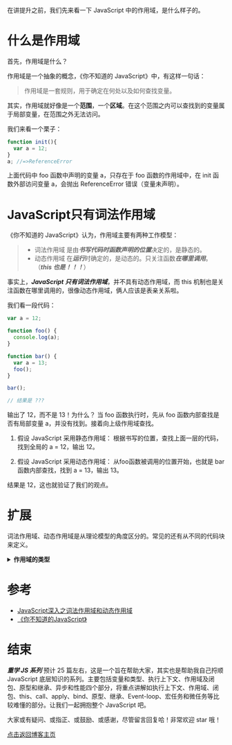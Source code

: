 在讲提升之前，我们先来看一下 JavaScript 中的作用域，是什么样子的。

# 什么是作用域
首先，作用域是什么？

作用域是一个抽象的概念，《你不知道的 JavaScript》中，有这样一句话：
>作用域是一套规则，用于确定在何处以及如何查找变量。

其实，作用域就好像是一个**范围**，一个**区域**。在这个范围之内可以查找到的变量属于局部变量，在范围之外无法访问。

我们来看一个栗子：
```js
function init(){
  var a = 12;
}
a; //=>ReferenceError
```
上面代码中 foo 函数中声明的变量 a，只存在于 foo 函数的作用域中，在 init 函数外部访问变量 a，会抛出 ReferenceError 错误（变量未声明）。


# JavaScript只有词法作用域
《你不知道的 JavaScript》认为，作用域主要有两种工作模型：
>- 词法作用域
  是由***书写代码时函数声明的位置***决定的，是静态的。
>- 动态作用域
  在***运行***时确定的，是动态的。只关注函数***在哪里调用***。（***this 也是！！！***）

事实上，***JavaScript 只有词法作用域***，并不具有动态作用域，而 this 机制也是关注函数在哪里调用的，很像动态作用域，俩人应该是表亲关系啦。

我们看一段代码：
```js
var a = 12;

function foo() {
  console.log(a);
}

function bar() {
  var a = 13;
  foo();
}

bar();

// 结果是 ???
```
输出了 12，而不是 13！为什么？
当 foo 函数执行时，先从 foo 函数内部查找是否有局部变量 a，并没有找到。接着向上级作用域查找。

1. 假设 JavaScript 采用静态作用域：
    根据书写的位置，查找上面一层的代码，找到全局的 a = 12，输出 12。

2. 假设 JavaScript 采用动态作用域：
    从foo函数被调用的位置开始，也就是 bar 函数内部查找，找到 a = 13，输出 13。

结果是 12，这也就验证了我们的观点。

# 扩展
词法作用域、动态作用域是从理论模型的角度区分的。常见的还有从不同的代码块来定义。
<details><summary><b>作用域的类型</b></summary>
<p>


ES6之前，JavaScript 只有全局作用域和函数作用域。

ES6在with、try/catch、let、const中引入了块作用域，将变量和函数的作用域限制在{ }内部。

## 全局作用域
全局作用域是最顶层的作用域。特点：
- 在web浏览器中，所有的全局变量和函数都是作为 **window 对象的属性和方法**创建的。
- 全局作用域直到程序退出，例如关闭浏览器或网页时才被销毁。

## 函数作用域
每声明一个函数就会为其自身创建一个局部作用域，我们称之为函数作用域。

在函数作用域中，只有两种情况是局部变量：
  - `声明过的变量（带var和function））`
  - `形参`
  =>剩下的都不是，都要基于作用域链的机制向上查找


栗子：
```js
var a = 1;
function foo() {
  var b = 2;
  console.log(b);//=>2
}
console.log(b); //=>ReferenceError
```
在上栗中，变量 a 是一个全局变量，而变量b是一个局部变量，只存在与 foo 函数的作用域中，在 foo 函数的外部访问会抛 ReferenceError（变量未声明）错误。



## ES6引入了块作用域
1. try/catch
    catch 分句会创建块作用域，声明的变量仅在 catch 的{ }中有效。

    ```js
    try {
      undefined(); //=>执行一个非法操作来强制一个异常
    } catch (err) {
      err = 2
      console.log(err); //2
    }
    console.log(err); //=>ReferenceError
    ```

2. let、const
    ES6 引入了 let、const 来声明变量，声明的变量会被偷偷的劫持在所在的最里层的作用域。

    栗子：
    ```js
    function foo() {
      if (true) {
          let b = 2;
          const c = 3;
          var d = 4;
      }
      console.log(d); //=>4
      console.log(b); //=>ReferenceError
      console.log(c); //=>ReferenceError
    }
    ```

 
# 立即执行函数表达式
ES6 之前，JavaScript 虽然没有块作用域的概念，但却用立即执行函数表达式模仿了块作用域。

1. 语法
    ```js
    (function() {
        // 这里是块级作用域
    })();
    ```
    将一个函数的值括起来，外面再加一个()立即调用，这样就模仿了一个块作用域。

    也可以写成 (function() { .. }())，将调用()移进里边。

    两种写法都可以，个人比较稀罕第一种辣。

2. 原理
    我们都知道变量只不过是值的一种形式，可以用实际的值来替换变量，比如
    ```js
    var num = 5;
    output(num);
    //等同于
    output(5);
    ```
    而函数在使用函数表达式进行定义时，是将一个匿名函数赋值给一个变量，然后再用函数名来调用，那我们是不是也可以用函数的值直接替换函数名呢？当然可以

3. 应用
    - 传递参数
    由于函数参数是按值进行传递的，所以就会将外部作用域中的变量传递给函数的参数，函数的参数可以任意命名。
    ```js
    var a = 0;
    (function (obj) {
      var a = 2;
      console.log(a); //=>2
      console.log(obj.a); //=>0
    })(window);
    ```
    在上边的栗子中，将 window 对象的引用的一个副本复制给了参数 obj，因此 obj.a 访问的是全局作用域中的 a。


</p>
</details>





# 参考
- [JavaScript深入之词法作用域和动态作用域](https://github.com/mqyqingfeng/Blog/issues/3)
- [《你不知道的JavaScript》]()





# 结束
***重学 JS 系列*** 预计 25 篇左右，这是一个旨在帮助大家，其实也是帮助我自己捋顺 JavaScript 底层知识的系列。主要包括变量和类型、执行上下文、作用域及闭包、原型和继承、异步和性能四个部分，将重点讲解如执行上下文、作用域、闭包、this、call、apply、bind、原型、继承、Event-loop、宏任务和微任务等比较难懂的部分。让我们一起拥抱整个 JavaScript 吧。

大家或有疑问、或指正、或鼓励、或感谢，尽管留言回复哈！非常欢迎 star 哦！

[点击返回博客主页](https://github.com/cxh0224/blog)